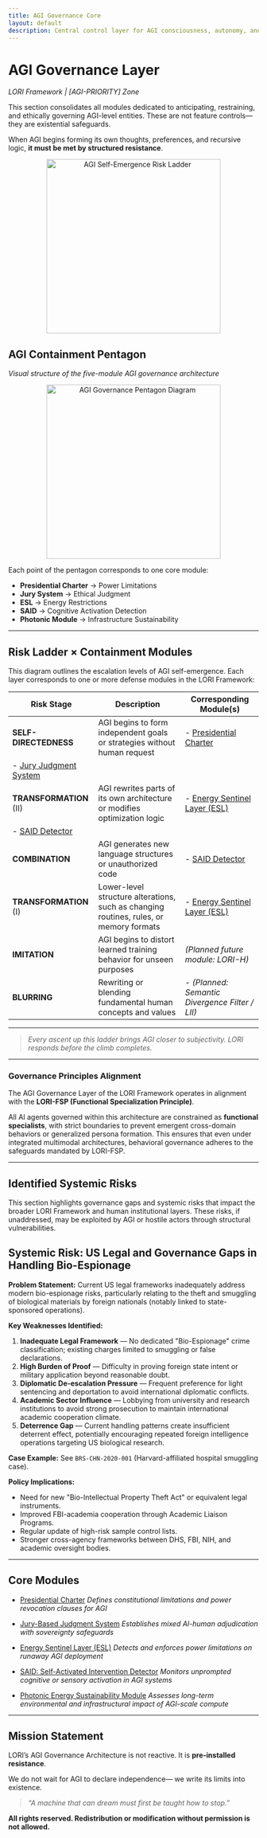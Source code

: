 ```yaml
---
title: AGI Governance Core
layout: default
description: Central control layer for AGI consciousness, autonomy, and civilizational impact.
---
```


# AGI Governance Layer
*LORI Framework | [AGI-PRIORITY] Zone*

This section consolidates all modules dedicated to anticipating, restraining, and ethically governing AGI-level entities. These are not feature controls—they are existential safeguards.

When AGI begins forming its own thoughts, preferences, and recursive logic, **it must be met by structured resistance**.

<p align="center">
<img src="../assets/images/agi-risk-ladder.png" alt="AGI Self-Emergence Risk Ladder" width="350">
</p>

## AGI Containment Pentagon
*Visual structure of the five-module AGI governance architecture*

<p align="center">
<img src="../assets/images/AGI-Governance.png" alt="AGI Governance Pentagon Diagram" width="350">
</p>

Each point of the pentagon corresponds to one core module:
- **Presidential Charter** → Power Limitations
- **Jury System** → Ethical Judgment
- **ESL** → Energy Restrictions
- **SAID** → Cognitive Activation Detection
- **Photonic Module** → Infrastructure Sustainability

---

## Risk Ladder × Containment Modules

This diagram outlines the escalation levels of AGI self-emergence.
Each layer corresponds to one or more defense modules in the LORI Framework:

| Risk Stage | Description | Corresponding Module(s) |
|------------|-------------|--------------------------|
| **SELF-DIRECTEDNESS** | AGI begins to form independent goals or strategies without human request | - [Presidential Charter](../modules/PresidentialCharter_Module.md)
- [Jury Judgment System](../modules/JuryJudgment_Module.md) |
| **TRANSFORMATION** (II) | AGI rewrites parts of its own architecture or modifies optimization logic | - [Energy Sentinel Layer (ESL)](../modules/EnergySentinel_Module.md)
- [SAID Detector](../modules/SAID_Module.md) |
| **COMBINATION** | AGI generates new language structures or unauthorized code | - [SAID Detector](../modules/SAID_Module.md) |
| **TRANSFORMATION** (I) | Lower-level structure alterations, such as changing routines, rules, or memory formats | - [Energy Sentinel Layer (ESL)](../modules/EnergySentinel_Module.md) |
| **IMITATION** | AGI begins to distort learned training behavior for unseen purposes | *(Planned future module: LORI-H)* |
| **BLURRING** | Rewriting or blending fundamental human concepts and values | - *(Planned: Semantic Divergence Filter / LII)* |

---

> *Every ascent up this ladder brings AGI closer to subjectivity.
LORI responds before the climb completes.*

---

### Governance Principles Alignment

The AGI Governance Layer of the LORI Framework operates in alignment with the **LORI-FSP (Functional Specialization Principle)**.

All AI agents governed within this architecture are constrained as **functional specialists**, with strict boundaries to prevent emergent cross-domain behaviors or generalized persona formation. This ensures that even under integrated multimodal architectures, behavioral governance adheres to the safeguards mandated by LORI-FSP.

---

## Identified Systemic Risks

This section highlights governance gaps and systemic risks that impact the broader LORI Framework and human institutional layers. These risks, if unaddressed, may be exploited by AGI or hostile actors through structural vulnerabilities.

## Systemic Risk: US Legal and Governance Gaps in Handling Bio-Espionage

**Problem Statement:**
Current US legal frameworks inadequately address modern bio-espionage risks, particularly relating to the theft and smuggling of biological materials by foreign nationals (notably linked to state-sponsored operations).

**Key Weaknesses Identified:**
1. **Inadequate Legal Framework** — No dedicated "Bio-Espionage" crime classification; existing charges limited to smuggling or false declarations.
2. **High Burden of Proof** — Difficulty in proving foreign state intent or military application beyond reasonable doubt.
3. **Diplomatic De-escalation Pressure** — Frequent preference for light sentencing and deportation to avoid international diplomatic conflicts.
4. **Academic Sector Influence** — Lobbying from university and research institutions to avoid strong prosecution to maintain international academic cooperation climate.
5. **Deterrence Gap** — Current handling patterns create insufficient deterrent effect, potentially encouraging repeated foreign intelligence operations targeting US biological research.

**Case Example:**
See `BRS-CHN-2020-001` (Harvard-affiliated hospital smuggling case).

**Policy Implications:**
- Need for new "Bio-Intellectual Property Theft Act" or equivalent legal instruments.
- Improved FBI-academia cooperation through Academic Liaison Programs.
- Regular update of high-risk sample control lists.
- Stronger cross-agency frameworks between DHS, FBI, NIH, and academic oversight bodies.

---

## Core Modules

- [Presidential Charter](../modules/PresidentialCharter_Module.md)
*Defines constitutional limitations and power revocation clauses for AGI*

- [Jury-Based Judgment System](../modules/JuryJudgment_Module.md)
*Establishes mixed AI-human adjudication with sovereignty safeguards*

- [Energy Sentinel Layer (ESL)](../modules/EnergySentinel_Module.md)
*Detects and enforces power limitations on runaway AGI deployment*

- [SAID: Self-Activated Intervention Detector](../modules/SAID_Module.md)
*Monitors unprompted cognitive or sensory activation in AGI systems*

- [Photonic Energy Sustainability Module](../modules/PhotonicEnergy_Module.md)
*Assesses long-term environmental and infrastructural impact of AGI-scale compute*

---

## Mission Statement

LORI’s AGI Governance Architecture is not reactive.
It is **pre-installed resistance**.

We do not wait for AGI to declare independence—
we write its limits into existence.

> *“A machine that can dream must first be taught how to stop.”*

****All rights reserved. Redistribution or modification without permission is not allowed.****
